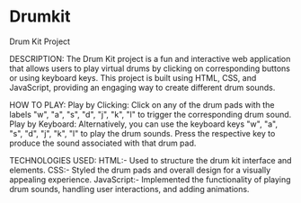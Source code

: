 # Drumkit
Drum Kit Project 

DESCRIPTION:
The Drum Kit project is a fun and interactive web application that allows users to play virtual drums by clicking on corresponding buttons or using keyboard keys. 
This project is built using HTML, CSS, and JavaScript, providing an engaging way to create different drum sounds.

HOW TO PLAY: 
Play by Clicking:
Click on any of the drum pads with the labels "w", "a", "s", "d", "j", "k", "l" to trigger the corresponding drum sound. 
Play by Keyboard:
Alternatively, you can use the keyboard keys "w", "a", "s", "d", "j", "k", "l" to play the drum sounds.
Press the respective key to produce the sound associated with that drum pad.

TECHNOLOGIES USED: 
HTML:-  Used to structure the drum kit interface and elements.
CSS:-   Styled the drum pads and overall design for a visually appealing experience.
JavaScript:-  Implemented the functionality of playing drum sounds, handling user interactions, and adding animations.




